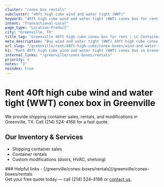 ```yaml
---
cluster: "conex box rentals"
subcluster: "40ft high cube wind and water tight (WWT)"
keyword: "40ft high cube wind and water tight (WWT) conex box for rent Greenville, TX"
intent: "Transactional-Local"
page_type: "Location-Product"
city: "Greenville, TX"
title_tag: "Greenville 40ft high cube conex box for rent | LC Container"
meta_description: "Buy wind and water tight (WWT) 40ft high cube conex box rent with local delivery in Greenville, TX. LC Container — local Since 2003. Request a fast quote today."
url_slug: "/greenville/rent/40ft-high-cube/conex-boxes/wind-and-water-tight-wwt"
h1: "Rent 40ft high cube wind and water tight (WWT) conex box in Greenville"
internal_links: "/greenville/conex-boxes/rentals"
priority: 3
notes: "3"
noindex: true
---
```


# Rent 40ft high cube wind and water tight (WWT) conex box in Greenville

We provide shipping container sales, rentals, and modifications in Greenville, TX. Call (214) 524-4168 for a fast quote.

## Our Inventory & Services
- Shipping container sales
- Container rentals
- Custom modifications (doors, HVAC, shelving)

<div data-section="internal-links">
### Helpful links
- [/greenville/conex-boxes/rentals](/greenville/conex-boxes/rentals
</div>

<div data-section="cta">
Get your free quote today — call (214) 524-4168 or <a href="/contact">contact us</a>.
</div>

<script type="application/ld+json">{"@context":"https://schema.org","@type":"FAQPage","mainEntity":[{"@type":"Question","name":"How much does delivery cost in Greenville, TX?","acceptedAnswer":{"@type":"Answer","text":"Delivery costs vary by distance and container size. Most deliveries in Greenville, TX range from $150-$300. Call (214) 524-4168 for an exact quote based on your specific location."}},{"@type":"Question","name":"Do you offer financing or payment plans?","acceptedAnswer":{"@type":"Answer","text":"We accept major credit cards, checks, and can discuss commercial terms for bulk purchases. Call (214) 524-4168 to discuss options."}},{"@type":"Question","name":"Can you customize containers in Greenville, TX?","acceptedAnswer":{"@type":"Answer","text":"Yes — we perform modifications like doors, HVAC, insulation, and shelving. Request a custom quote at (214) 524-4168 or via our contact form."}}]}</script>
